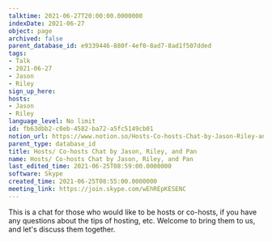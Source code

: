 ```yaml
---
talktime: 2021-06-27T20:00:00.0000000
indexDate: 2021-06-27
object: page
archived: false
parent_database_id: e9339446-880f-4ef0-8ad7-8ad1f507dded
tags:
- Talk
- 2021-06-27
- Jason
- Riley
sign_up_here: 
hosts:
- Jason
- Riley
language_level: No limit
id: fb63dbb2-c0eb-4582-ba72-a5fc5149cb01
notion_url: https://www.notion.so/Hosts-Co-hosts-Chat-by-Jason-Riley-and-Pan-fb63dbb2c0eb4582ba72a5fc5149cb01
parent_type: database_id
title: Hosts/ Co-hosts Chat by Jason, Riley, and Pan
name: Hosts/ Co-hosts Chat by Jason, Riley, and Pan
last_edited_time: 2021-06-25T08:59:00.0000000
software: Skype
created_time: 2021-06-25T08:55:00.0000000
meeting_link: https://join.skype.com/wEhREpKESENC
---
```


This is a chat for those who would like to be hosts or co-hosts, if you have any questions about the tips of hosting, etc. Welcome to bring them to us, and let's discuss them together.

